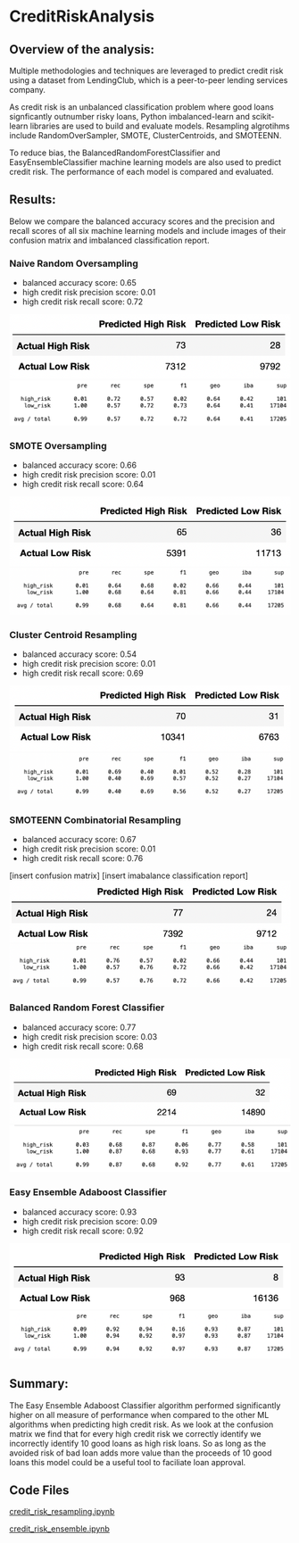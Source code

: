 # CreditRiskAnalysis

## Overview of the analysis: 
Multiple methodologies and techniques are leveraged to predict credit risk using a dataset from LendingClub, which is a peer-to-peer lending services company. 

As credit risk is an  unbalanced classification problem where good loans signficantly outnumber risky loans, Python imbalanced-learn and scikit-learn libraries are used to build and evaluate models. Resampling algrotihms include RandomOverSampler, SMOTE, ClusterCentroids, and SMOTEENN.

To reduce bias, the BalancedRandomForestClassifier and EasyEnsembleClassifier machine learning models are also used to predict credit risk.  The performance of each model is compared and evaluated.

## Results: 
Below we compare the balanced accuracy scores and the precision and recall scores of all six machine learning models and include images of their confusion matrix and imbalanced classification report. 

### Naive Random Oversampling
- balanced accuracy score: 0.65
- high credit risk precision score: 0.01
- high credit risk recall score: 0.72

![image_name](https://github.com/Christopheremorgan/CreditRiskAnalysis/blob/main/resources/ros_cm.png)
![image_name](https://github.com/Christopheremorgan/CreditRiskAnalysis/blob/main/resources/ros_icr.png)

### SMOTE Oversampling
- balanced accuracy score: 0.66
- high credit risk precision score: 0.01
- high credit risk recall score: 0.64

![image_name](https://github.com/Christopheremorgan/CreditRiskAnalysis/blob/main/resources/smote_cm.png)
![image_name](https://github.com/Christopheremorgan/CreditRiskAnalysis/blob/main/resources/smote_icr.png)

### Cluster Centroid Resampling
- balanced accuracy score: 0.54
- high credit risk precision score: 0.01
- high credit risk recall score: 0.69

![image_name](https://github.com/Christopheremorgan/CreditRiskAnalysis/blob/main/resources/cc_cm.png)![image_name](https://github.com/Christopheremorgan/CreditRiskAnalysis/blob/main/resources/cc_icr.png)

### SMOTEENN Combinatorial Resampling
- balanced accuracy score: 0.67
- high credit risk precision score: 0.01
- high credit risk recall score: 0.76

[insert confusion matrix]
[insert imabalance classification report]
![image_name](https://github.com/Christopheremorgan/CreditRiskAnalysis/blob/main/resources/smoteenn_cm.png)![image_name](https://github.com/Christopheremorgan/CreditRiskAnalysis/blob/main/resources/smoteenn_icr.png)

### Balanced Random Forest Classifier
- balanced accuracy score: 0.77
- high credit risk precision score: 0.03
- high credit risk recall score: 0.68

![image_name](https://github.com/Christopheremorgan/CreditRiskAnalysis/blob/main/resources/brf_cm.png)![image_name](https://github.com/Christopheremorgan/CreditRiskAnalysis/blob/main/resources/brf_icr.png)

### Easy Ensemble Adaboost Classifier
- balanced accuracy score: 0.93
- high credit risk precision score: 0.09
- high credit risk recall score: 0.92

![image_name](https://github.com/Christopheremorgan/CreditRiskAnalysis/blob/main/resources/eeabc_cm.png)![image_name](https://github.com/Christopheremorgan/CreditRiskAnalysis/blob/main/resources/eeeabc_icr.png)

## Summary: 
The Easy Ensemble Adaboost Classifier algorithm performed significantly higher on all measure of performance when compared to the  other ML algorithms when predicting high credit risk.  As we look at the confusion matrix we find that for every high credit risk we correctly identify we incorrectly identify 10 good loans as high risk loans.  So as long as the avoided risk of bad loan adds more value than the proceeds of 10 good loans this model could be a useful tool to faciliate loan approval.

## Code Files
[credit_risk_resampling.ipynb](https://github.com/Christopheremorgan/CreditRiskAnalysis/blob/main/credit_risk_resampling.ipynb)

[credit_risk_ensemble.ipynb](https://github.com/Christopheremorgan/CreditRiskAnalysis/blob/main/credit_risk_ensemble.ipynb)


